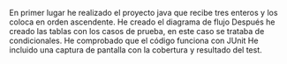 En primer lugar he realizado el proyecto java que recibe tres enteros y los coloca en orden ascendente.
He creado el diagrama de flujo
Después he creado las tablas con los casos de prueba, en este caso se trataba de condicionales.
He comprobado que el código funciona con JUnit
He incluido una captura de pantalla con la cobertura y resultado del test.
